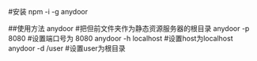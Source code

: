 
#安装
npm -i -g anydoor

##使用方法
anydoor #把但前文件夹作为静态资源服务器的根目录
anydoor -p 8080 #设置端口号为 8080
anydoor -h localhost #设置host为localhost
anydoor -d /user #设置user为根目录